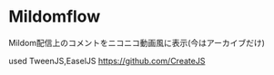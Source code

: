 # Mildomflow
Mildom配信上のコメントをニコニコ動画風に表示(今はアーカイブだけ)

used TweenJS,EaselJS https://github.com/CreateJS
